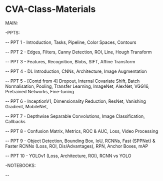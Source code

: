 # CVA-Class-Materials

MAIN:

-PPTS:

-- PPT 1 - Introduction, Tasks, Pipeline, Color Spaces, Contours

-- PPT 2 - Edges, Filters, Canny Detection, ROI, Line, Hough Transform

-- PPT 3 - Features, Recognition, Blobs, SIFT, Affine Transform

-- PPT 4 - DL Introduction, CNNs, Architecture, Image Augmentation

-- PPT 5 - [Contd from 4] Dropout, Internal Covariate Shift, Batch Normalisation, Pooling, Transfer Learning, ImageNet, AlexNet, VGG16, Pretrained Networks, Fine-tuning

-- PPT 6 - InceptionV1, Dimensionality Reduction, ResNet, Vanishing Gradient, MobileNet, 

-- PPT 7 - Depthwise Separable Convolutions, Image Classification, Callbacks

-- PPT 8 - Confusion Matrix, Metrics, ROC & AUC, Loss, Video Processing

-- PPT 9 - Object Detection, Bounding Box, IoU, RCNNs, Fast (SPPNet) & Faster RCNNs (Loss, ROI, Dis/Advantages), RPN, Anchor Boxes, mAP

-- PPT 10 - YOLOv1 (Loss, Architecture, ROI), RCNN vs YOLO


-NOTEBOOKS:

-- 
